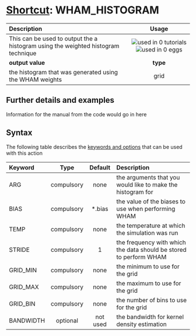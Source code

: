 # [Shortcut](shortcuts.md): WHAM_HISTOGRAM

| Description    | Usage |
|:--------|:--------:|
| This can be used to output the a histogram using the weighted histogram technique | ![used in 0 tutorials](https://img.shields.io/badge/tutorials-0-red.svg)![used in 0 eggs](https://img.shields.io/badge/nest-0-red.svg)|
 | **output value** | **type** |
| the histogram that was generated using the WHAM weights | grid |

## Further details and examples 
Information for the manual from the code would go in here 
## Syntax 
The following table describes the [keywords and options](parsing.md) that can be used with this action 

| Keyword | Type | Default | Description |
|:-------|:----:|:-------:|:-----------|
| ARG | compulsory | none | the arguments that you would like to make the histogram for |
| BIAS | compulsory | *.bias |  the value of the biases to use when performing WHAM |
| TEMP | compulsory | none | the temperature at which the simulation was run |
| STRIDE | compulsory | 1 |  the frequency with which the data should be stored to perform WHAM |
| GRID_MIN | compulsory | none | the minimum to use for the grid |
| GRID_MAX | compulsory | none | the maximum to use for the grid |
| GRID_BIN | compulsory | none | the number of bins to use for the grid |
| BANDWIDTH | optional | not used | the bandwidth for kernel density estimation |
